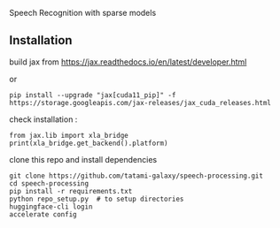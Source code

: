Speech Recognition with sparse models

## Installation

build jax from https://jax.readthedocs.io/en/latest/developer.html

or

```
pip install --upgrade "jax[cuda11_pip]" -f https://storage.googleapis.com/jax-releases/jax_cuda_releases.html
```


check installation : 

```
from jax.lib import xla_bridge 
print(xla_bridge.get_backend().platform)
```

clone this repo and install dependencies

```
git clone https://github.com/tatami-galaxy/speech-processing.git
cd speech-processing
pip install -r requirements.txt
python repo_setup.py  # to setup directories
huggingface-cli login 
accelerate config
```
